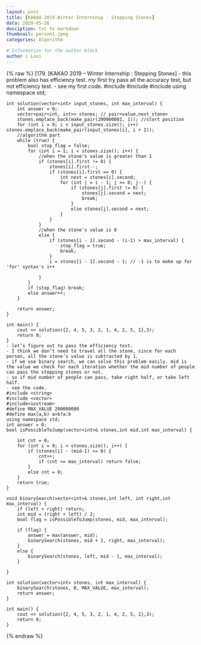 ```yaml
---
layout: post
title: [KAKAO 2019 Winter Internship - Stepping Stones]
data: 2020-05-26
desciption: txt to markdown
thumbnail: person1.jpeg
categories: Algorithm

# Information for the author block
author : Loui
---
```


{% raw %}
	﻿[179. [KAKAO 2019 – Winter Internship : Stepping Stones]
	- this problem also has efficiency test. my first try pass all the accuracy test, but not efficiency test.
	- see my first code.
	#include <string>
	#include <vector>
	#include<iostream>
	using namespace std;
	
	int solution(vector<int> input_stones, int max_interval) {
		int answer = 0;
		vector<pair<int, int>> stones; // pair<value,next_stone>
		stones.emplace_back(make_pair(200000001, 1)); //start position
		for (int i = 0; i < input_stones.size(); i++) stones.emplace_back(make_pair(input_stones[i], i + 2));
		//algorithm part
		while (true) {
			bool stop_flag = false;
			for (int i = 1; i < stones.size(); i++) {
				//when the stone's value is greater than 1
				if (stones[i].first != 0) {
					stones[i].first--;
					if (stones[i].first == 0) {
						int next = stones[i].second;
						for (int j = i - 1; j >= 0; j--) {
							if (stones[j].first != 0) {
								stones[j].second = next;
								break;
							}
							else stones[j].second = next;
						}
					}
				}
				//when the stone's value is 0
				else {
					if (stones[i - 1].second - (i-1) > max_interval) {
						stop_flag = true;
						break;
					}
					i = stones[i - 1].second - 1; // -1 is to make up for 'for' syntax's i++
	
				}
			}
			if (stop_flag) break;
			else answer++;
		}
	
		return answer;
	}
	
	int main() {
		cout << solution({2, 4, 5, 3, 2, 1, 4, 2, 5, 1},3);
		return 0;
	}
	- let’s figure out to pass the efficiency test.
	- I think we don’t need to travel all the stone, since for each person, all the stone’s value is subtracted by 1.
	- if we use binary search, we can solve this problem easily. mid is the value we check for each iteration whether the mid number of people can pass the stepping stones or not.
	- so if mid number of people can pass, take right half, or take left half. 
	- see the code.
	#include <string>
	#include <vector>
	#include<iostream>
	#define MAX_VALUE 200000000
	#define max(a,b) a>b?a:b
	using namespace std;
	int answer = 0;
	bool isPossibleToJump(vector<int>& stones,int mid,int max_interval) {
	
		int cnt = 0;
		for (int i = 0; i < stones.size(); i++) {
			if (stones[i] - (mid-1) <= 0) {
				cnt++;
				if (cnt >= max_interval) return false;
			}
			else cnt = 0;
		}
		return true;
	}
	
	void binarySearch(vector<int>& stones,int left, int right,int max_interval) {
		if (left > right) return;
		int mid = (right + left) / 2;
		bool flag = isPossibleToJump(stones, mid, max_interval);
		
		if (flag) {
			answer = max(answer, mid);
			binarySearch(stones, mid + 1, right, max_interval);
		}
		else {
			binarySearch(stones, left, mid - 1, max_interval);
		}
	
	}
	
	int solution(vector<int> stones, int max_interval) {
		binarySearch(stones, 0, MAX_VALUE, max_interval);
		return answer;
	}
	
	int main() {
		cout << solution({2, 4, 5, 3, 2, 1, 4, 2, 5, 1},3);
		return 0;
	}
	
{% endraw %}
